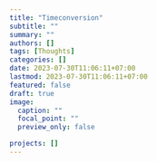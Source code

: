 ```yaml
---
title: "Timeconversion"
subtitle: ""
summary: ""
authors: []
tags: [Thoughts]
categories: []
date: 2023-07-30T11:06:11+07:00
lastmod: 2023-07-30T11:06:11+07:00
featured: false
draft: true
image:
  caption: ""
  focal_point: ""
  preview_only: false

projects: []
---
```

